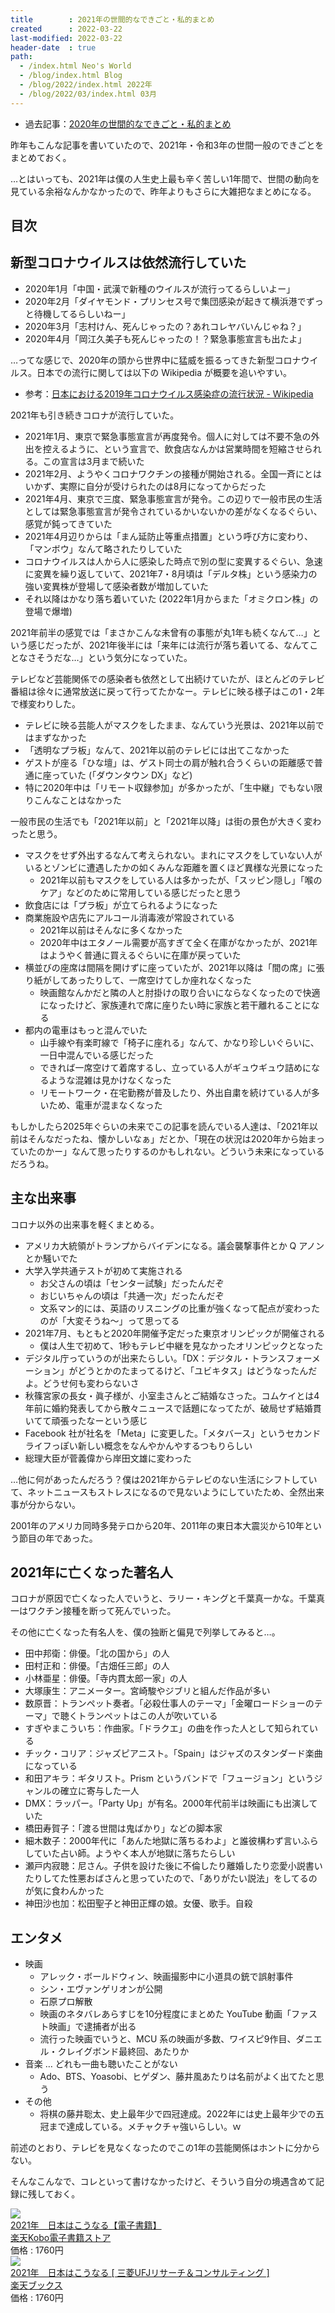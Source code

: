 ```yaml
---
title        : 2021年の世間的なできごと・私的まとめ
created      : 2022-03-22
last-modified: 2022-03-22
header-date  : true
path:
  - /index.html Neo's World
  - /blog/index.html Blog
  - /blog/2022/index.html 2022年
  - /blog/2022/03/index.html 03月
---
```


- 過去記事：[2020年の世間的なできごと・私的まとめ](/blog/2021/01/19-01.html)

昨年もこんな記事を書いていたので、2021年・令和3年の世間一般のできごとをまとめておく。

…とはいっても、2021年は僕の人生史上最も辛く苦しい1年間で、世間の動向を見ている余裕なんかなかったので、昨年よりもさらに大雑把なまとめになる。

## 目次

## 新型コロナウイルスは依然流行していた

- 2020年1月「中国・武漢で新種のウイルスが流行ってるらしいよー」
- 2020年2月「ダイヤモンド・プリンセス号で集団感染が起きて横浜港でずっと待機してるらしいねー」
- 2020年3月「志村けん、死んじゃったの？あれコレヤバいんじゃね？」
- 2020年4月「岡江久美子も死んじゃったの！？緊急事態宣言も出たよ」

…ってな感じで、2020年の頭から世界中に猛威を振るってきた新型コロナウイルス。日本での流行に関しては以下の Wikipedia が概要を追いやすい。

- 参考：[日本における2019年コロナウイルス感染症の流行状況 - Wikipedia](https://ja.wikipedia.org/wiki/%E6%97%A5%E6%9C%AC%E3%81%AB%E3%81%8A%E3%81%91%E3%82%8B2019%E5%B9%B4%E3%82%B3%E3%83%AD%E3%83%8A%E3%82%A6%E3%82%A4%E3%83%AB%E3%82%B9%E6%84%9F%E6%9F%93%E7%97%87%E3%81%AE%E6%B5%81%E8%A1%8C%E7%8A%B6%E6%B3%81)

2021年も引き続きコロナが流行していた。

- 2021年1月、東京で緊急事態宣言が再度発令。個人に対しては不要不急の外出を控えるように、という宣言で、飲食店なんかは営業時間を短縮させられる。この宣言は3月まで続いた
- 2021年2月、ようやくコロナワクチンの接種が開始される。全国一斉にとはいかず、実際に自分が受けられたのは8月になってからだった
- 2021年4月、東京で三度、緊急事態宣言が発令。この辺りで一般市民の生活としては緊急事態宣言が発令されているかいないかの差がなくなるぐらい、感覚が鈍ってきていた
- 2021年4月辺りからは「まん延防止等重点措置」という呼び方に変わり、「マンボウ」なんて略されたりしていた
- コロナウイルスは人から人に感染した時点で別の型に変異するぐらい、急速に変異を繰り返していて、2021年7・8月頃は「デルタ株」という感染力の強い変異株が登場して感染者数が増加していた
- それ以降はかなり落ち着いていた (2022年1月からまた「オミクロン株」の登場で爆増)

2021年前半の感覚では「まさかこんな未曾有の事態が丸1年も続くなんて…」という感じだったが、2021年後半には「来年には流行が落ち着いてる、なんてことなさそうだな…」という気分になっていた。

テレビなど芸能関係での感染者も依然として出続けていたが、ほとんどのテレビ番組は徐々に通常放送に戻って行ってたかなー。テレビに映る様子はこの1・2年で様変わりした。

- テレビに映る芸能人がマスクをしたまま、なんていう光景は、2021年以前ではまずなかった
- 「透明なプラ板」なんて、2021年以前のテレビには出てこなかった
- ゲストが座る「ひな壇」は、ゲスト同士の肩が触れ合うくらいの距離感で普通に座っていた (「ダウンタウン DX」など)
- 特に2020年中は「リモート収録参加」が多かったが、「生中継」でもない限りこんなことはなかった

一般市民の生活でも「2021年以前」と「2021年以降」は街の景色が大きく変わったと思う。

- マスクをせず外出するなんて考えられない。まれにマスクをしていない人がいるとゾンビに遭遇したかの如くみんな距離を置くほど異様な光景になった
  - 2021年以前もマスクをしている人は多かったが、「スッピン隠し」「喉のケア」などのために常用している感じだったと思う
- 飲食店には「プラ板」が立てられるようになった
- 商業施設や店先にアルコール消毒液が常設されている
  - 2021年以前はそんなに多くなかった
  - 2020年中はエタノール需要が高すぎて全く在庫がなかったが、2021年はようやく普通に買えるぐらいに在庫が戻っていた
- 横並びの座席は間隔を開けずに座っていたが、2021年以降は「間の席」に張り紙がしてあったりして、一席空けてしか座れなくなった
  - 映画館なんかだと隣の人と肘掛けの取り合いにならなくなったので快適になったけど、家族連れで席に座りたい時に家族と若干離れることになる
- 都内の電車はもっと混んでいた
  - 山手線や有楽町線で「椅子に座れる」なんて、かなり珍しいぐらいに、一日中混んでいる感じだった
  - できれば一席空けて着席するし、立っている人がギュウギュウ詰めになるような混雑は見かけなくなった
  - リモートワーク・在宅勤務が普及したり、外出自粛を続けている人が多いため、電車が混まなくなった

もしかしたら2025年ぐらいの未来でこの記事を読んでいる人達は、「2021年以前はそんなだったね、懐かしいなぁ」だとか、「現在の状況は2020年から始まっていたのかー」なんて思ったりするのかもしれない。どういう未来になっているだろうね。

## 主な出来事

コロナ以外の出来事を軽くまとめる。

- アメリカ大統領がトランプからバイデンになる。議会襲撃事件とか Q アノンとか騒いでた
- 大学入学共通テストが初めて実施される
  - お父さんの頃は「センター試験」だったんだぞ
  - おじいちゃんの頃は「共通一次」だったんだぞ
  - 文系マン的には、英語のリスニングの比重が強くなって配点が変わったのが「大変そうね～」って思ってる
- 2021年7月、もともと2020年開催予定だった東京オリンピックが開催される
  - 僕は人生で初めて、1秒もテレビ中継を見なかったオリンピックとなった
- デジタル庁っていうのが出来たらしい。「DX：デジタル・トランスフォーメーション」がどうとかのたまってるけど、「ユビキタス」はどうなったんだよ。どうせ何も変わらないさ
- 秋篠宮家の長女・眞子様が、小室圭さんとご結婚なさった。コムケイとは4年前に婚約発表してから散々ニュースで話題になってたが、破局せず結婚貫いてて頑張ったなーという感じ
- Facebook 社が社名を「Meta」に変更した。「メタバース」というセカンドライフっぽい新しい概念をなんやかんやするつもりらしい
- 総理大臣が菅義偉から岸田文雄に変わった

…他に何があったんだろう？僕は2021年からテレビのない生活にシフトしていて、ネットニュースもストレスになるので見ないようにしていたため、全然出来事が分からない。

2001年のアメリカ同時多発テロから20年、2011年の東日本大震災から10年という節目の年であった。

## 2021年に亡くなった著名人

コロナが原因で亡くなった人でいうと、ラリー・キングと千葉真一かな。千葉真一はワクチン接種を断って死んでいった。

その他に亡くなった有名人を、僕の独断と偏見で列挙してみると…。

- 田中邦衛：俳優。「北の国から」の人
- 田村正和：俳優。「古畑任三郎」の人
- 小林亜星：俳優。「寺内貫太郎一家」の人
- 大塚康生：アニメーター。宮崎駿やジブリと組んだ作品が多い
- 数原晋：トランペット奏者。「必殺仕事人のテーマ」「金曜ロードショーのテーマ」で聴くトランペットはこの人が吹いている
- すぎやまこういち：作曲家。「ドラクエ」の曲を作った人として知られている
- チック・コリア：ジャズピアニスト。「Spain」はジャズのスタンダード楽曲になっている
- 和田アキラ：ギタリスト。Prism というバンドで「フュージョン」というジャンルの確立に寄与した一人
- DMX：ラッパー。「Party Up」が有名。2000年代前半は映画にも出演していた
- 橋田寿賀子：「渡る世間は鬼ばかり」などの脚本家
- 細木数子：2000年代に「あんた地獄に落ちるわよ」と誰彼構わず言いふらしていた占い師。ようやく本人が地獄に落ちたらしい
- 瀬戸内寂聴：尼さん。子供を設けた後に不倫したり離婚したり恋愛小説書いたりしてた性悪おばさんと思っていたので、「ありがたい説法」をしてるのが気に食わんかった
- 神田沙也加：松田聖子と神田正輝の娘。女優、歌手。自殺

## エンタメ

- 映画
  - アレック・ボールドウィン、映画撮影中に小道具の銃で誤射事件
  - シン・エヴァンゲリオンが公開
  - 石原プロ解散
  - 映画のネタバレあらすじを10分程度にまとめた YouTube 動画「ファスト映画」で逮捕者が出る
  - 流行った映画でいうと、MCU 系の映画が多数、ワイスピ9作目、ダニエル・クレイグボンド最終回、あたりか
- 音楽 … どれも一曲も聴いたことがない
  - Ado、BTS、Yoasobi、ヒゲダン、藤井風あたりは名前がよく出てたと思う
- その他
  - 将棋の藤井聡太、史上最年少で四冠達成。2022年には史上最年少での五冠まで達成している。メチャクチャ強いらしい。ｗ

前述のとおり、テレビを見なくなったのでこの1年の芸能関係はホントに分からない。

そんなこんなで、コレといって書けなかったけど、そういう自分の境遇含めて記録に残しておく。

<div class="ad-rakuten">
  <div class="ad-rakuten-image">
    <a href="https://hb.afl.rakuten.co.jp/hgc/g00reb42.waxycf23.g00reb42.waxyd080/?pc=https%3A%2F%2Fitem.rakuten.co.jp%2Frakutenkobo-ebooks%2Fb43f646d48793a48b14f5fce4299dcc4%2F&amp;m=http%3A%2F%2Fm.rakuten.co.jp%2Frakutenkobo-ebooks%2Fi%2F19568794%2F">
      <img src="https://thumbnail.image.rakuten.co.jp/@0_mall/rakutenkobo-ebooks/cabinet/0403/2000008990403.jpg?_ex=128x128">
    </a>
  </div>
  <div class="ad-rakuten-info">
    <div class="ad-rakuten-title">
      <a href="https://hb.afl.rakuten.co.jp/hgc/g00reb42.waxycf23.g00reb42.waxyd080/?pc=https%3A%2F%2Fitem.rakuten.co.jp%2Frakutenkobo-ebooks%2Fb43f646d48793a48b14f5fce4299dcc4%2F&amp;m=http%3A%2F%2Fm.rakuten.co.jp%2Frakutenkobo-ebooks%2Fi%2F19568794%2F">2021年　日本はこうなる【電子書籍】</a>
    </div>
    <div class="ad-rakuten-shop">
      <a href="https://hb.afl.rakuten.co.jp/hgc/g00reb42.waxycf23.g00reb42.waxyd080/?pc=https%3A%2F%2Fwww.rakuten.co.jp%2Frakutenkobo-ebooks%2F&amp;m=http%3A%2F%2Fm.rakuten.co.jp%2Frakutenkobo-ebooks%2F">楽天Kobo電子書籍ストア</a>
    </div>
    <div class="ad-rakuten-price">価格 : 1760円</div>
  </div>
</div>

<div class="ad-rakuten">
  <div class="ad-rakuten-image">
    <a href="https://hb.afl.rakuten.co.jp/hgc/g00q0722.waxyc9ff.g00q0722.waxyd017/?pc=https%3A%2F%2Fitem.rakuten.co.jp%2Fbook%2F16466296%2F&amp;m=http%3A%2F%2Fm.rakuten.co.jp%2Fbook%2Fi%2F20138075%2F">
      <img src="https://thumbnail.image.rakuten.co.jp/@0_mall/book/cabinet/6582/9784492396582.jpg?_ex=128x128">
    </a>
  </div>
  <div class="ad-rakuten-info">
    <div class="ad-rakuten-title">
      <a href="https://hb.afl.rakuten.co.jp/hgc/g00q0722.waxyc9ff.g00q0722.waxyd017/?pc=https%3A%2F%2Fitem.rakuten.co.jp%2Fbook%2F16466296%2F&amp;m=http%3A%2F%2Fm.rakuten.co.jp%2Fbook%2Fi%2F20138075%2F">2021年　日本はこうなる [ 三菱UFJリサーチ＆コンサルティング ]</a>
    </div>
    <div class="ad-rakuten-shop">
      <a href="https://hb.afl.rakuten.co.jp/hgc/g00q0722.waxyc9ff.g00q0722.waxyd017/?pc=https%3A%2F%2Fwww.rakuten.co.jp%2Fbook%2F&amp;m=http%3A%2F%2Fm.rakuten.co.jp%2Fbook%2F">楽天ブックス</a>
    </div>
    <div class="ad-rakuten-price">価格 : 1760円</div>
  </div>
</div>

